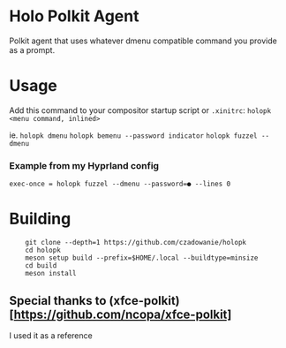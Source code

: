 # Holo Polkit Agent

Polkit agent that uses whatever dmenu compatible command you provide as a prompt.

# Usage

Add this command to your compositor startup script or `.xinitrc`:
`holopk <menu command, inlined>`

ie. 
`holopk dmenu`
`holopk bemenu --password indicator`
`holopk fuzzel --dmenu`

### Example from my Hyprland config
`exec-once = holopk fuzzel --dmenu --password=● --lines 0`

# Building
```
    git clone --depth=1 https://github.com/czadowanie/holopk
    cd holopk
    meson setup build --prefix=$HOME/.local --buildtype=minsize
    cd build
    meson install
```

## Special thanks to (xfce-polkit)[https://github.com/ncopa/xfce-polkit]
I used it as a reference

